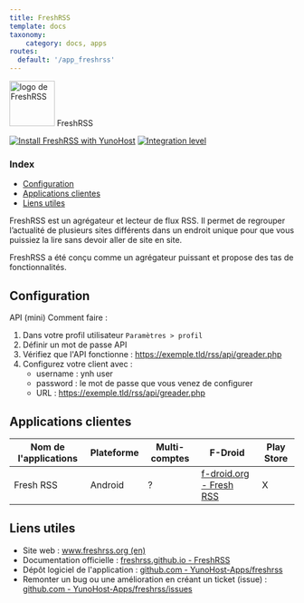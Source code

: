 ```yaml
---
title: FreshRSS
template: docs
taxonomy:
    category: docs, apps
routes:
  default: '/app_freshrss'
---
```


<img src="/images/freshrss_logo.svg" height="80px" alt="logo de FreshRSS"> FreshRSS

[![Install FreshRSS with YunoHost](https://install-app.yunohost.org/install-with-yunohost.png)](https://install-app.yunohost.org/?app=freshrss) [![Integration level](https://dash.yunohost.org/integration/freshrss.svg)](https://dash.yunohost.org/appci/app/freshrss)

### Index

- [Configuration](#configuration)
- [Applications clientes](#applications-clientes)
- [Liens utiles](#liens-utiles)

FreshRSS est un agrégateur et lecteur de flux RSS. Il permet de regrouper l’actualité de plusieurs sites différents dans un endroit unique pour que vous puissiez la lire sans devoir aller de site en site.

FreshRSS a été conçu comme un agrégateur puissant et propose des tas de fonctionnalités.

## Configuration

API (mini) Comment faire :
1. Dans votre profil utilisateur `Paramètres > profil`
2. Définir un mot de passe API
3. Vérifiez que l'API fonctionne : https://exemple.tld/rss/api/greader.php
4. Configurez votre client avec :
    + username : ynh user
    + password : le mot de passe que vous venez de configurer
    + URL : https://exemple.tld/rss/api/greader.php

## Applications clientes

| Nom de l'applications | Plateforme | Multi-comptes | F-Droid | Play Store |
|-----------------------|------------|---------------|---------|------------|
| Fresh RSS | Android | ? | [f-droid.org - Fresh RSS](https://f-droid.org/fr/packages/fr.chenry.android.freshrss/) | X |

## Liens utiles

 + Site web : [www.freshrss.org (en)](https://www.freshrss.org/)
 + Documentation officielle : [freshrss.github.io - FreshRSS](https://freshrss.github.io/FreshRSS/fr/)
 + Dépôt logiciel de l'application : [github.com - YunoHost-Apps/freshrss](https://github.com/YunoHost-Apps/freshrss_ynh)
 + Remonter un bug ou une amélioration en créant un ticket (issue) : [github.com - YunoHost-Apps/freshrss/issues](https://github.com/YunoHost-Apps/freshrss_ynh/issues)
